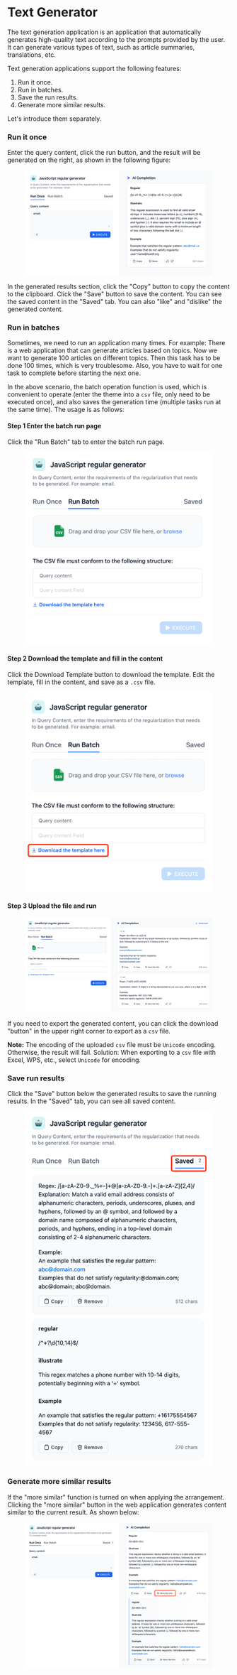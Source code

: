 # Text Generator

The text generation application is an application that automatically generates high-quality text according to the prompts provided by the user. It can generate various types of text, such as article summaries, translations, etc.



Text generation applications support the following features:

1. Run it once.
2. Run in batches.
3. Save the run results.
4. Generate more similar results.

Let's introduce them separately.



### Run it once

Enter the query content, click the run button, and the result will be generated on the right, as shown in the following figure:

<figure><img src="../.gitbook/assets/image (57).png" alt=""><figcaption></figcaption></figure>

In the generated results section, click the "Copy" button to copy the content to the clipboard. Click the "Save" button to save the content. You can see the saved content in the "Saved" tab. You can also "like" and "dislike" the generated content.

### Run in batches

Sometimes, we need to run an application many times. For example: There is a web application that can generate articles based on topics. Now we want to generate 100 articles on different topics. Then this task has to be done 100 times, which is very troublesome. Also, you have to wait for one task to complete before starting the next one.

In the above scenario, the batch operation function is used, which is convenient to operate (enter the theme into a `csv` file, only need to be executed once), and also saves the generation time (multiple tasks run at the same time). The usage is as follows:

#### Step 1 Enter the batch run page

Click the "Run Batch" tab to enter the batch run page.

<figure><img src="../.gitbook/assets/image (27).png" alt=""><figcaption></figcaption></figure>

#### Step 2 Download the template and fill in the content

Click the Download Template button to download the template. Edit the template, fill in the content, and save as a `.csv` file.

<figure><img src="../.gitbook/assets/image (13).png" alt=""><figcaption></figcaption></figure>

#### Step 3 Upload the file and run

<figure><img src="../.gitbook/assets/image (55).png" alt=""><figcaption></figcaption></figure>

If you need to export the generated content, you can click the download "button" in the upper right corner to export as a `csv` file.

**Note:** The encoding of the uploaded `csv` file must be `Unicode` encoding. Otherwise, the result will fail. Solution: When exporting to a `csv` file with Excel, WPS, etc., select `Unicode` for encoding.

### Save run results

Click the "Save" button below the generated results to save the running results. In the "Saved" tab, you can see all saved content.

<figure><img src="../.gitbook/assets/image (6).png" alt=""><figcaption></figcaption></figure>

### Generate more similar results

If the "more similar" function is turned on when applying the arrangement. Clicking the "more similar" button in the web application generates content similar to the current result. As shown below:

<figure><img src="../.gitbook/assets/image (22).png" alt=""><figcaption></figcaption></figure>
